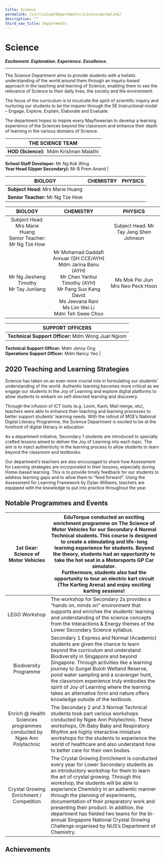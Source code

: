 ```yaml
---
title: Science
permalink: /curriculum/Departments/science/permalink/
description: ""
third_nav_title: Departments
---
```

Science
=======

**_Excitement. Exploration. Experience. Excellence._**  

---------------------------------------------------------

The Science Department aims to provide students with a holistic understanding of the world around them through an inquiry-based approach in the teaching and learning of Science, enabling them to see the relevance of Science to their daily lives, the society and the environment. 

The focus of the curriculum is to inculcate the spirit of scientific inquiry and nurturing our students to be the inquirer through the 5E Instructional model – Engage, Explore, Explain, Elaborate and Evaluate.

The department hopes to inspire every Mayflowerian to develop a learning experience of the Sciences beyond the classroom and enhance their depth of learning in the various domains of Science.

| THE SCIENCE TEAM |
| --- |
| **HOD (Science):**  Mdm Krishnan Malathi  
**School Staff Developer:** Mr Ng Kok Wing  
**Year Head (Upper Secondary):** Mr B Prem Anand |

| BIOLOGY | CHEMISTRY | PHYSICS |
| --- | --- | --- |
| **Subject Head:** Mrs Marie Huang  
**Senior Teacher:** Mr Ng Tze How |

| BIOLOGY 	| CHEMISTRY 	| PHYSICS 	|
|:---:	|:---:	|:---:	|
| Subject Head: Mrs Marie Huang<br>Senior Teacher: Mr Ng Tze How 	|  	| Subject Head: Mr Tay Jang Shen Johnson 	|
| Mr Ng Jiesheng Timothy<br>Mr Tay Junliang 	| Mr Mohamad Gaddafi Annuar (SH CCE/AYH)<br>Mdm Jarina Banu (AYH)<br>Mr Chen Yanhui Timothy (AYH)<br>Mr Pang Suo Kang David<br>Ms Jeevana Rani<br>Ms Lim Wei Li<br>Mdm Teh Swee Choo 	| Ms Mok Pei Jiun<br>Mrs Neo Peck Hoon 	|

| SUPPORT OFFICERS |
| --- |
| **Technical Support Officer:** Mdm Wong Juat Ngiom  
**Technical Support Officer:** Mdm Jenny Ong  
**Operations Support Officer:** Mdm Nancy Yeo |

2020 Teaching and Learning Strategies
-------------------------------------

Science has taken on an even more crucial role in formulating our students’ understanding of the world. Authentic learning becomes more critical as we engage our students in the Joy of Learning and explore digital platforms to allow students to embark on self-directed learning and discovery. 

  

Through the infusion of ICT tools (e.g. Loom, Kami, Mail merge, etc), teachers were able to enhance their teaching and learning processes to better support students' learning needs. With the rollout of MOE’s National Digital Literacy Programme, the Science Department is excited to be at the forefront of digital literacy in education  

  

As a department initiative, Secondary 1 students are introduced to specially crafted lessons aimed to deliver the Joy of Learning into each topic. The aim is to inject authenticity in the learning process to allow students to learn beyond the classroom and textbooks.  

  

Our department’s teachers are also encouraged to share how Assessment for Learning strategies are incorporated in their lessons, especially during Home-based learning. This is to provide timely feedback for our students to address learning gaps and to allow them to “feed forward”. Using the Assessment for Learning Framework by Dylan Williams, teachers are equipped with the knowledge to put into practice throughout the year. 

  

Notable Programmes and Events
-----------------------------
| 1st Gear:<br>Science of Motor Vehicles 	| EduTorque conducted an exciting enrichment programme on The Science of Motor Vehicles for our Secondary 4 Normal Technical students. This course is designed to create a stimulating and life-long learning experience for students. Beyond the theory, students had an opportunity to take the hot seat in a Motorsports GP Car simulator.<br>Furthermore, students also had the opportunity to tour an electric kart circuit (The Karting Arena) and enjoy exciting karting sessions! 	|
|:---:	|---	|
| LEGO Workshop 	| The workshop for Secondary 2s provides a “hands on, minds on” environment that supports and enriches the students’ learning and understanding of the science concepts from the Interactions & Energy themes of the Lower Secondary Science syllabus. 	|
| Biodiversity Programme 	| Secondary 1 Express and Normal (Academic) students are given the chance to learn beyond the curriculum and understand Biodiversity in Singapore and beyond Singapore. Through activities like a learning journey to Sungei Buloh Wetland Reserve, pond water sampling and a scavenger hunt, the classroom experience truly embodies the spirit of Joy of Learning where the learning takes an alternative form and nature offers knowledge outside of the textbook. 	|
| Enrich @ Health Sciences programmes conducted by Ngee Ann Polytechnic 	| The Secondary 2 and 3 Normal Technical students took part various workshops conducted by Ngee Ann Polytechnic. These workshops, Oh Baby Baby and Respiratory Rhythm are highly interactive miniature workshops for the students to experience the world of healthcare and also understand how to better care for their own bodies. 	|
| Crystal Growing Enrichment / Competition 	| The Crystal Growing Enrichment is conducted every year for Lower Secondary students as an introductory workshop for them to learn the art of crystal growing. Through this workshop, the students will be able to experience Chemistry in an authentic manner through the planning of experiments, documentation of their preparatory work and presenting their product. In addition, the department has fielded two teams for the bi-annual Singapore National Crystal Growing Challenge organised by NUS’s Department of Chemistry. 	|

Achievements
------------


